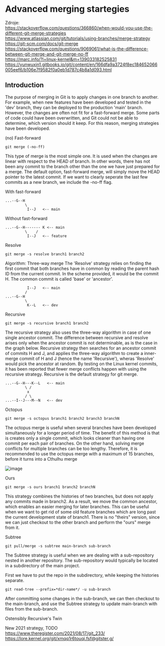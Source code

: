 # Advanced merging startegies

Zdroje:  
https://stackoverflow.com/questions/366860/when-would-you-use-the-different-git-merge-strategies  
https://www.atlassian.com/git/tutorials/using-branches/merge-strategy  
https://git-scm.com/docs/git-merge  
https://stackoverflow.com/questions/9069061/what-is-the-difference-between-git-merge-and-git-merge-no-ff  
https://marc.info/?l=linux-kernel&m=139033182525831  
https://yunwuxin1.gitbooks.io/git/content/en/166dfa9a3724f8ec184652066005eef6/b106e7f9582f0a0eb1d787c4b8a1d093.html  

## Introduction

The purpose of merging in Git is to apply changes in one branch to another. For example, when new features have been developed and tested in the 'dev' branch, they can be deployed to the production 'main' branch. However, the changes are often not fit for a fast-forward merge. Some parts of code could have been overwritten, and Git could not be able to determine, which version should it keep. For this reason, merging strategies have been developed.


(no) Fast-forward
```
git merge (-no-ff)
```
This type of merge is the most simple one. It is used when the changes are linear with respect to the HEAD of branch. In other words, there has not been any commit to the branch other than the one we have just prepared for a merge. The default option, fast-forward merge, will simply move the HEAD pointer to the latest commit. If we want to clearly seperate the last few commits as a new branch, we include the -no-ff flag.

With fast-forward
```
...--G--H
         \    
          I--J   <-- main
```


Without fast-forward
```
...--G--H------- K <-- main
         \    /
          I--J   <-- feature
```

Resolve
```
git merge -s resolve branch1 branch2
```
Algorithm: Three-way merge
The 'Resolve' strategy relies on finding the first commit that both branches have in common by reading the parent hash ID from the current commit. In the scheme provided, it would be the commit H. The common commit is called 'base' or 'ancestor'.

```
          I--J   <-- main
         /
...--G--H
         \
          K--L   <-- dev
```
Recursive
```
git merge -s recursive branch1 branch2
```
The recursive strategy also uses the three-way algorithm in case of one single ancestor commit. The difference between recursive and resolve arises only when the ancestor commit is not determinable, as is the case in the graph below. Recursive strategy then searches for an ancestor commit of commits H and J, and applies the three-way algorithm to create a inner-merge commit of H and J (hence the name 'Recursive'), wheras 'Resolve' would pick the ancestor at random. By testing on the Linux kernel commits, it has been reported that fewer merge conflicts happen with using the recursive strategy. Recursive is the default strategy for git merge.
```
...--G--H---K--L   <-- main
         \ /
          x
         / \
...--I--J---M--N   <-- dev
```

Octopus
```
git merge -s octopus branch1 branch2 branch3 branchN
```

The octopus merge is useful when several branches have been developed simultaneously for a longer period of time. The benefit of this method is that is creates only a single commit, which looks cleaner than having one commit per each pair of branches. On the other hand, solving merge conflicts for multiple branches can be too lengthy. Therefore, it is recommended to use the octopus merge with a maximum of 15 branches, before it turns into a Cthulhu merge

![image](https://user-images.githubusercontent.com/79012119/133561603-9e6365ed-cba4-408f-9407-086eada642a3.png)



Ours
```
git merge -s ours branch1 branch2 branchN
``` 
This strategy combines the histories of two branches, but does not apply any commits made in branch2. As a result, we move the common ancestor, which enables an easier merging for later branches. This can be useful when we want to get rid of some old feature branches which are long past the current development state of branch1. There is no "theirs" version, since we can just checkout to the other branch and perform the "ours" merge from it.


Subtree
```
git pull/merge -s subtree main-branch sub-branch
```
The Subtree strategy is useful when we are dealing with a sub-repository nested in another repository. The sub-repository would typically be located in a subdirectory of the main project.

First we have to put the repo in the subdirectory, while keeping the histories separate.
```
git read-tree --prefix=*dir-name*/ -u sub-branch
```
After committing some changes in the sub-branch, we can then checkout to the main-branch, and use the Subtree strategy to update main-branch with files from the sub-branch.


Ostensibly Recursive's Twin

New 2021 strategy, TODO  
https://www.theregister.com/2021/08/17/git_233/  
https://lore.kernel.org/git/xmqq1r6touqi.fsf@gitster.g/  




